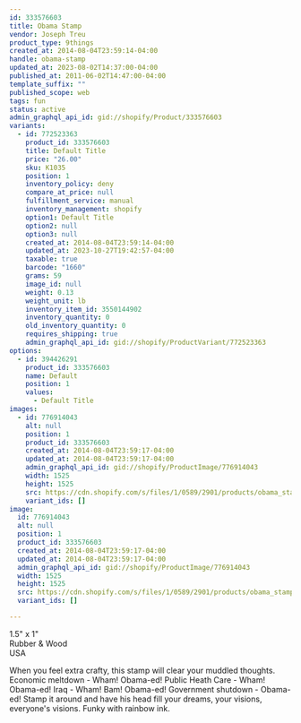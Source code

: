 ```yaml
---
id: 333576603
title: Obama Stamp
vendor: Joseph Treu
product_type: 9things
created_at: 2014-08-04T23:59:14-04:00
handle: obama-stamp
updated_at: 2023-08-02T14:37:00-04:00
published_at: 2011-06-02T14:47:00-04:00
template_suffix: ""
published_scope: web
tags: fun
status: active
admin_graphql_api_id: gid://shopify/Product/333576603
variants:
  - id: 772523363
    product_id: 333576603
    title: Default Title
    price: "26.00"
    sku: K1035
    position: 1
    inventory_policy: deny
    compare_at_price: null
    fulfillment_service: manual
    inventory_management: shopify
    option1: Default Title
    option2: null
    option3: null
    created_at: 2014-08-04T23:59:14-04:00
    updated_at: 2023-10-27T19:42:57-04:00
    taxable: true
    barcode: "1660"
    grams: 59
    image_id: null
    weight: 0.13
    weight_unit: lb
    inventory_item_id: 3550144902
    inventory_quantity: 0
    old_inventory_quantity: 0
    requires_shipping: true
    admin_graphql_api_id: gid://shopify/ProductVariant/772523363
options:
  - id: 394426291
    product_id: 333576603
    name: Default
    position: 1
    values:
      - Default Title
images:
  - id: 776914043
    alt: null
    position: 1
    product_id: 333576603
    created_at: 2014-08-04T23:59:17-04:00
    updated_at: 2014-08-04T23:59:17-04:00
    admin_graphql_api_id: gid://shopify/ProductImage/776914043
    width: 1525
    height: 1525
    src: https://cdn.shopify.com/s/files/1/0589/2901/products/obama_stamp_new-web.jpeg?v=1407211157
    variant_ids: []
image:
  id: 776914043
  alt: null
  position: 1
  product_id: 333576603
  created_at: 2014-08-04T23:59:17-04:00
  updated_at: 2014-08-04T23:59:17-04:00
  admin_graphql_api_id: gid://shopify/ProductImage/776914043
  width: 1525
  height: 1525
  src: https://cdn.shopify.com/s/files/1/0589/2901/products/obama_stamp_new-web.jpeg?v=1407211157
  variant_ids: []

---
```


1.5" x 1"  
Rubber & Wood  
USA

When you feel extra crafty, this stamp will clear your muddled thoughts. Economic meltdown - Wham! Obama-ed! Public Heath Care - Wham! Obama-ed! Iraq - Wham! Bam! Obama-ed! Government shutdown - Obama-ed! Stamp it around and have his head fill your dreams, your visions, everyone's visions. Funky with rainbow ink.